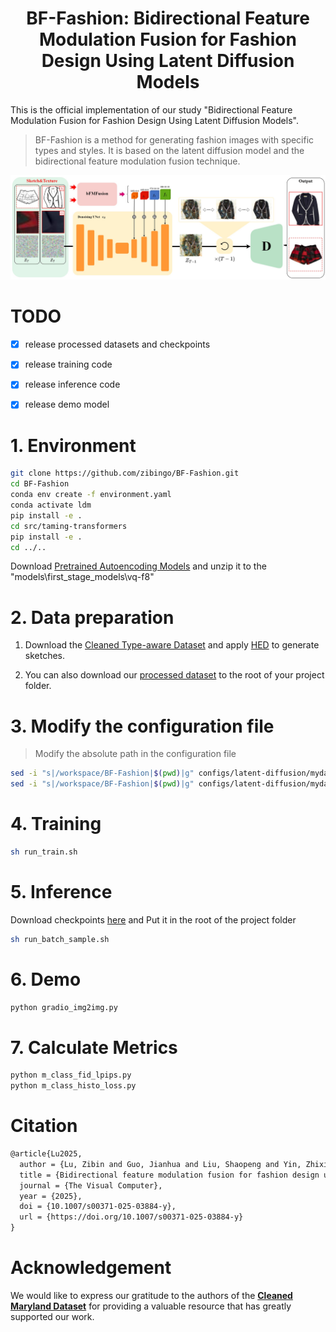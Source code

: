 <div align="center">
<h1>BF-Fashion: Bidirectional Feature Modulation Fusion for Fashion Design Using Latent Diffusion Models</h1>
</div>

This is the official implementation of our study "Bidirectional Feature Modulation Fusion for Fashion Design Using Latent Diffusion Models".


> BF-Fashion is a method for generating fashion images with specific types and styles. It is based on the latent diffusion model and the bidirectional feature modulation fusion technique.

![BF-Fashion](FrameWork.jpg)

# TODO

- [x] release processed datasets and checkpoints

- [x] release training code

- [x] release inference code

- [x] release demo model

# 1. Environment

```sh
git clone https://github.com/zibingo/BF-Fashion.git
cd BF-Fashion
conda env create -f environment.yaml
conda activate ldm
pip install -e .
cd src/taming-transformers
pip install -e .
cd ../..
```

Download [Pretrained Autoencoding Models](https://ommer-lab.com/files/latent-diffusion/vq-f8.zip) and unzip it to the "models\first_stage_models\vq-f8"

# 2. Data preparation

1. Download the [Cleaned Type-aware Dataset](https://github.com/AemikaChow/AiDLab-fAshIon-Data/blob/main/Datasets/cleaned-type.md) and apply [HED](https://github.com/s9xie/hed) to generate sketches.

2. You can also download our [processed dataset](https://drive.google.com/file/d/1E5HW_17IfjfkBlEPLCaE6mbjPtWvJU2H/view?usp=drive_link) to the root of your project folder.

# 3. Modify the configuration file

> Modify the absolute path in the configuration file

```sh
sed -i "s|/workspace/BF-Fashion|$(pwd)|g" configs/latent-diffusion/mydata_ldm-vq-f8.yaml
sed -i "s|/workspace/BF-Fashion|$(pwd)|g" configs/latent-diffusion/mydata_ldm-vq-f8_test.yaml
```

# 4. Training

```sh
sh run_train.sh
```

# 5. Inference

Download checkpoints [here](https://drive.google.com/file/d/1TCGg_vj79rmJrUW8J19HcyAkGcIXrNUJ/view?usp=drive_link) and Put it in the root of the project folder

```sh
sh run_batch_sample.sh
```

# 6. Demo

```sh
python gradio_img2img.py
```

# 7. Calculate Metrics

```sh
python m_class_fid_lpips.py
python m_class_histo_loss.py
```
# Citation
```latex
@article{Lu2025,
  author = {Lu, Zibin and Guo, Jianhua and Liu, Shaopeng and Yin, Zhixiang},
  title = {Bidirectional feature modulation fusion for fashion design using latent diffusion models},
  journal = {The Visual Computer},
  year = {2025},
  doi = {10.1007/s00371-025-03884-y},
  url = {https://doi.org/10.1007/s00371-025-03884-y}
}
```
# Acknowledgement

We would like to express our gratitude to the authors of the [**Cleaned Maryland Dataset**](https://github.com/AemikaChow/AiDLab-fAshIon-Data/blob/main/Datasets/cleaned-maryland.md) for providing a valuable resource that has greatly supported our work. 
